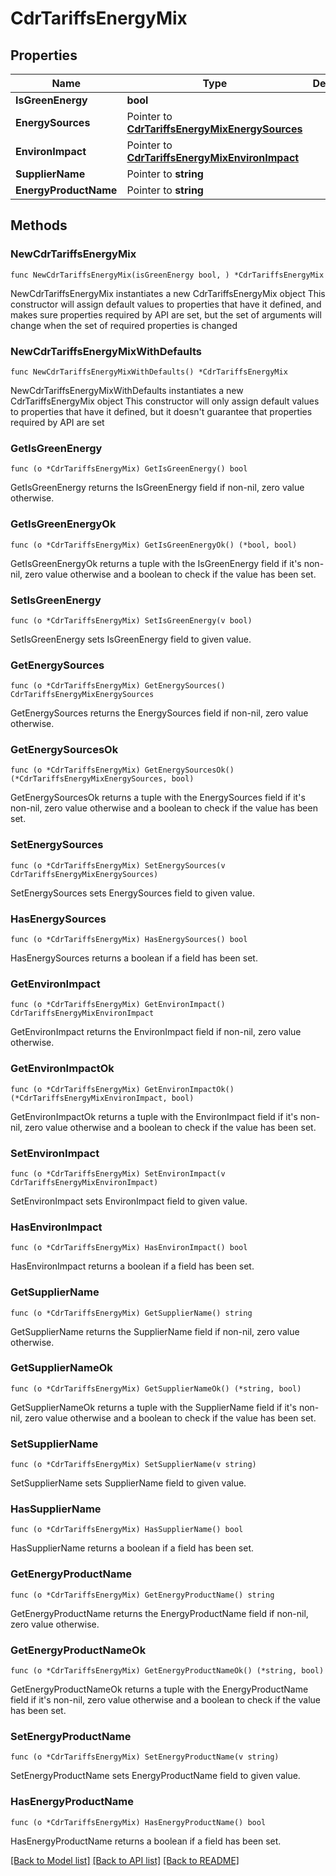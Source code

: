 # CdrTariffsEnergyMix

## Properties

Name | Type | Description | Notes
------------ | ------------- | ------------- | -------------
**IsGreenEnergy** | **bool** |  | 
**EnergySources** | Pointer to [**CdrTariffsEnergyMixEnergySources**](CdrTariffsEnergyMixEnergySources.md) |  | [optional] 
**EnvironImpact** | Pointer to [**CdrTariffsEnergyMixEnvironImpact**](CdrTariffsEnergyMixEnvironImpact.md) |  | [optional] 
**SupplierName** | Pointer to **string** |  | [optional] 
**EnergyProductName** | Pointer to **string** |  | [optional] 

## Methods

### NewCdrTariffsEnergyMix

`func NewCdrTariffsEnergyMix(isGreenEnergy bool, ) *CdrTariffsEnergyMix`

NewCdrTariffsEnergyMix instantiates a new CdrTariffsEnergyMix object
This constructor will assign default values to properties that have it defined,
and makes sure properties required by API are set, but the set of arguments
will change when the set of required properties is changed

### NewCdrTariffsEnergyMixWithDefaults

`func NewCdrTariffsEnergyMixWithDefaults() *CdrTariffsEnergyMix`

NewCdrTariffsEnergyMixWithDefaults instantiates a new CdrTariffsEnergyMix object
This constructor will only assign default values to properties that have it defined,
but it doesn't guarantee that properties required by API are set

### GetIsGreenEnergy

`func (o *CdrTariffsEnergyMix) GetIsGreenEnergy() bool`

GetIsGreenEnergy returns the IsGreenEnergy field if non-nil, zero value otherwise.

### GetIsGreenEnergyOk

`func (o *CdrTariffsEnergyMix) GetIsGreenEnergyOk() (*bool, bool)`

GetIsGreenEnergyOk returns a tuple with the IsGreenEnergy field if it's non-nil, zero value otherwise
and a boolean to check if the value has been set.

### SetIsGreenEnergy

`func (o *CdrTariffsEnergyMix) SetIsGreenEnergy(v bool)`

SetIsGreenEnergy sets IsGreenEnergy field to given value.


### GetEnergySources

`func (o *CdrTariffsEnergyMix) GetEnergySources() CdrTariffsEnergyMixEnergySources`

GetEnergySources returns the EnergySources field if non-nil, zero value otherwise.

### GetEnergySourcesOk

`func (o *CdrTariffsEnergyMix) GetEnergySourcesOk() (*CdrTariffsEnergyMixEnergySources, bool)`

GetEnergySourcesOk returns a tuple with the EnergySources field if it's non-nil, zero value otherwise
and a boolean to check if the value has been set.

### SetEnergySources

`func (o *CdrTariffsEnergyMix) SetEnergySources(v CdrTariffsEnergyMixEnergySources)`

SetEnergySources sets EnergySources field to given value.

### HasEnergySources

`func (o *CdrTariffsEnergyMix) HasEnergySources() bool`

HasEnergySources returns a boolean if a field has been set.

### GetEnvironImpact

`func (o *CdrTariffsEnergyMix) GetEnvironImpact() CdrTariffsEnergyMixEnvironImpact`

GetEnvironImpact returns the EnvironImpact field if non-nil, zero value otherwise.

### GetEnvironImpactOk

`func (o *CdrTariffsEnergyMix) GetEnvironImpactOk() (*CdrTariffsEnergyMixEnvironImpact, bool)`

GetEnvironImpactOk returns a tuple with the EnvironImpact field if it's non-nil, zero value otherwise
and a boolean to check if the value has been set.

### SetEnvironImpact

`func (o *CdrTariffsEnergyMix) SetEnvironImpact(v CdrTariffsEnergyMixEnvironImpact)`

SetEnvironImpact sets EnvironImpact field to given value.

### HasEnvironImpact

`func (o *CdrTariffsEnergyMix) HasEnvironImpact() bool`

HasEnvironImpact returns a boolean if a field has been set.

### GetSupplierName

`func (o *CdrTariffsEnergyMix) GetSupplierName() string`

GetSupplierName returns the SupplierName field if non-nil, zero value otherwise.

### GetSupplierNameOk

`func (o *CdrTariffsEnergyMix) GetSupplierNameOk() (*string, bool)`

GetSupplierNameOk returns a tuple with the SupplierName field if it's non-nil, zero value otherwise
and a boolean to check if the value has been set.

### SetSupplierName

`func (o *CdrTariffsEnergyMix) SetSupplierName(v string)`

SetSupplierName sets SupplierName field to given value.

### HasSupplierName

`func (o *CdrTariffsEnergyMix) HasSupplierName() bool`

HasSupplierName returns a boolean if a field has been set.

### GetEnergyProductName

`func (o *CdrTariffsEnergyMix) GetEnergyProductName() string`

GetEnergyProductName returns the EnergyProductName field if non-nil, zero value otherwise.

### GetEnergyProductNameOk

`func (o *CdrTariffsEnergyMix) GetEnergyProductNameOk() (*string, bool)`

GetEnergyProductNameOk returns a tuple with the EnergyProductName field if it's non-nil, zero value otherwise
and a boolean to check if the value has been set.

### SetEnergyProductName

`func (o *CdrTariffsEnergyMix) SetEnergyProductName(v string)`

SetEnergyProductName sets EnergyProductName field to given value.

### HasEnergyProductName

`func (o *CdrTariffsEnergyMix) HasEnergyProductName() bool`

HasEnergyProductName returns a boolean if a field has been set.


[[Back to Model list]](../README.md#documentation-for-models) [[Back to API list]](../README.md#documentation-for-api-endpoints) [[Back to README]](../README.md)


